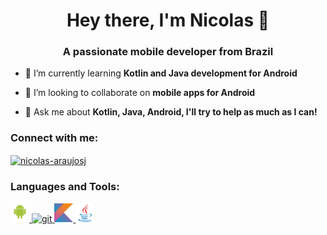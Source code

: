 <h1 align="center">Hey there, I'm Nicolas 🖖</h1>
<h3 align="center">A passionate mobile developer from Brazil</h3>


- 🌱 I’m currently learning **Kotlin and Java development for Android**

- 👯 I’m looking to collaborate on **mobile apps for Android**

- 💬 Ask me about **Kotlin, Java, Android, I'll try to help as much as I can!**

<h3 align="left">Connect with me:</h3>
<p align="left">
<a href="https://linkedin.com/in/nicolas-araujosj" target="blank"><img align="center" src="https://cdn.jsdelivr.net/npm/simple-icons@3.0.1/icons/linkedin.svg" alt="nicolas-araujosj" height="30" width="40" /></a>
</p>

<h3 align="left">Languages and Tools:</h3>
<p align="left"> <a href="https://developer.android.com" target="_blank"> <img src="https://raw.githubusercontent.com/devicons/devicon/master/icons/android/android-original-wordmark.svg" alt="android" width="30" height="30"/> </a> <a href="https://git-scm.com/" target="_blank"> <img src="https://www.vectorlogo.zone/logos/git-scm/git-scm-icon.svg" alt="git" width="30" height="30"/> </a> <a href="https://kotlinlang.org/" target="_blank"> <img src="https://raw.githubusercontent.com/devicons/devicon/master/icons/kotlin/kotlin-original.svg" alt="kotlin" width="30" height="30"/> </a> <a href="https://www.java.com" target="_blank"> <img src="https://raw.githubusercontent.com/devicons/devicon/master/icons/java/java-original.svg" alt="java" width="30" height="30"/> </a> </p>

